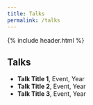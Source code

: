 ```yaml
---
title: Talks
permalink: /talks
---
```


{% include header.html %}

## Talks

- **Talk Title 1**, Event, Year
- **Talk Title 2**, Event, Year
- **Talk Title 3**, Event, Year
